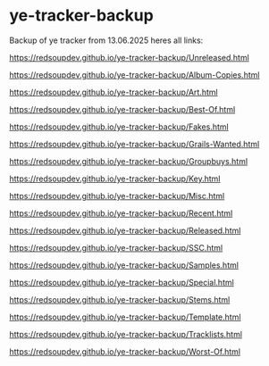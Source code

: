 # ye-tracker-backup
Backup of ye tracker from 13.06.2025
heres all links:

https://redsoupdev.github.io/ye-tracker-backup/Unreleased.html

https://redsoupdev.github.io/ye-tracker-backup/Album-Copies.html

https://redsoupdev.github.io/ye-tracker-backup/Art.html

https://redsoupdev.github.io/ye-tracker-backup/Best-Of.html

https://redsoupdev.github.io/ye-tracker-backup/Fakes.html

https://redsoupdev.github.io/ye-tracker-backup/Grails-Wanted.html

https://redsoupdev.github.io/ye-tracker-backup/Groupbuys.html

https://redsoupdev.github.io/ye-tracker-backup/Key.html

https://redsoupdev.github.io/ye-tracker-backup/Misc.html

https://redsoupdev.github.io/ye-tracker-backup/Recent.html

https://redsoupdev.github.io/ye-tracker-backup/Released.html

https://redsoupdev.github.io/ye-tracker-backup/SSC.html

https://redsoupdev.github.io/ye-tracker-backup/Samples.html

https://redsoupdev.github.io/ye-tracker-backup/Special.html

https://redsoupdev.github.io/ye-tracker-backup/Stems.html

https://redsoupdev.github.io/ye-tracker-backup/Template.html

https://redsoupdev.github.io/ye-tracker-backup/Tracklists.html

https://redsoupdev.github.io/ye-tracker-backup/Worst-Of.html
